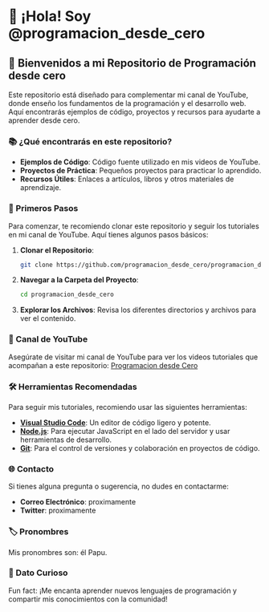 # 👋 ¡Hola! Soy @programacion_desde_cero

## 🌟 Bienvenidos a mi Repositorio de Programación desde cero

Este repositorio está diseñado para complementar mi canal de YouTube, donde enseño los fundamentos de la programación y el desarrollo web. Aquí encontrarás ejemplos de código, proyectos y recursos para ayudarte a aprender desde cero.

### 📚 ¿Qué encontrarás en este repositorio?
- **Ejemplos de Código**: Código fuente utilizado en mis videos de YouTube.
- **Proyectos de Práctica**: Pequeños proyectos para practicar lo aprendido.
- **Recursos Útiles**: Enlaces a artículos, libros y otros materiales de aprendizaje.

### 🚀 Primeros Pasos
Para comenzar, te recomiendo clonar este repositorio y seguir los tutoriales en mi canal de YouTube. Aquí tienes algunos pasos básicos:

1. **Clonar el Repositorio**:
   ```bash
   git clone https://github.com/programacion_desde_cero/programacion_desde_cero.git

2. **Navegar a la Carpeta del Proyecto**:
   ```bash
   cd programacion_desde_cero

3. **Explorar los Archivos**: Revisa los diferentes directorios y archivos para ver el contenido.

### 🎥 Canal de YouTube
Asegúrate de visitar mi canal de YouTube para ver los videos tutoriales que acompañan a este repositorio:
[Programacion desde Cero](https://www.youtube.com/@programacion_desde_cero)

### 🛠️ Herramientas Recomendadas
Para seguir mis tutoriales, recomiendo usar las siguientes herramientas:
- **[Visual Studio Code](https://code.visualstudio.com/)**: Un editor de código ligero y potente.
- **[Node.js](https://nodejs.org/)**: Para ejecutar JavaScript en el lado del servidor y usar herramientas de desarrollo.
- **[Git](https://git-scm.com/)**: Para el control de versiones y colaboración en proyectos de código.

### 🌐 Contacto
Si tienes alguna pregunta o sugerencia, no dudes en contactarme:
- **Correo Electrónico**: proximamente
- **Twitter**: proximamente

### 🏷️ Pronombres
Mis pronombres son: él Papu.

### 🎉 Dato Curioso
Fun fact: ¡Me encanta aprender nuevos lenguajes de programación y compartir mis conocimientos con la comunidad!
 
